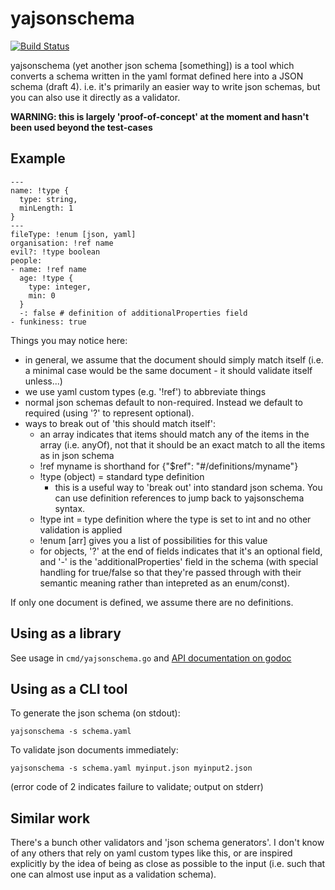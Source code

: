 # yajsonschema

[![Build Status](https://travis-ci.org/wryun/yajsonschema.svg?branch=master)](https://travis-ci.org/wryun/yajsonschema)

yajsonschema (yet another json schema [something]) is a tool which converts
a schema written in the yaml format defined here into a JSON schema (draft 4).
i.e. it's primarily an easier way to write json schemas, but you can also use
it directly as a validator.

**WARNING: this is largely 'proof-of-concept' at the moment and hasn't been
used beyond the test-cases**

## Example

    ---
    name: !type {
      type: string,
      minLength: 1
    }
    ---
    fileType: !enum [json, yaml]
    organisation: !ref name
    evil?: !type boolean
    people:
    - name: !ref name
      age: !type {
        type: integer,
        min: 0
      }
      -: false # definition of additionalProperties field
    - funkiness: true

Things you may notice here:

 - in general, we assume that the document should simply match itself
   (i.e. a minimal case would be the same document - it should
   validate itself unless...)
 - we use yaml custom types (e.g. '!ref') to abbreviate things
 - normal json schemas default to non-required. Instead we default to
   required (using '?' to represent optional).
 - ways to break out of 'this should match itself':
   - an array indicates that items should match any of the items
     in the array (i.e. anyOf), not that it should be an exact match
     to all the items as in json schema
   - !ref myname is shorthand for {"$ref": "#/definitions/myname"}
   - !type (object) = standard type definition
     - this is a useful way to 'break out' into standard json schema.
       You can use definition references to jump back to yajsonschema
       syntax.
   - !type int = type definition where the type is set to int
     and no other validation is applied
   - !enum [arr] gives you a list of possibilities for this value
   - for objects, '?' at the end of fields indicates that it's an optional
     field, and '-' is the 'additionalProperties' field in the schema
     (with special handling for true/false so that they're passed through
     with their semantic meaning rather than intepreted as an enum/const).

If only one document is defined, we assume there are no definitions.

## Using as a library

See usage in `cmd/yajsonschema.go` and
[API documentation on godoc](https://godoc.org/github.com/wryun/yajsonschema)

## Using as a CLI tool

To generate the json schema (on stdout):

    yajsonschema -s schema.yaml

To validate json documents immediately:

    yajsonschema -s schema.yaml myinput.json myinput2.json

(error code of 2 indicates failure to validate; output on stderr)

## Similar work

There's a bunch other validators and 'json schema generators'.
I don't know of any others that rely on yaml custom types like this,
or are inspired explicitly by the idea of being as close as possible
to the input (i.e. such that one can almost use input as a
validation schema).
